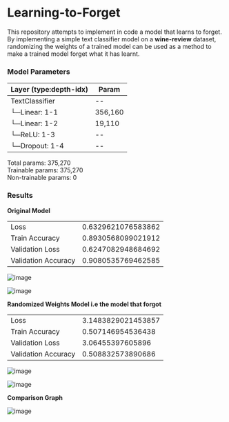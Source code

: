 # Learning-to-Forget

This repository attempts to implement in code a model that learns to forget. By implementing a simple text classifier model on a **wine-review** dataset, randomizing the weights of a trained model can be used as a method to make a trained model forget what it has learnt. 


### Model Parameters


| Layer (type:depth-idx)              | Param   |
|-------------------------------------|---------|
| TextClassifier                      | --      |
| └─Linear: 1-1                       | 356,160 |
| └─Linear: 1-2                       | 19,110  |
| └─ReLU: 1-3                         | --      |
| └─Dropout: 1-4                      | --      |

Total params: 375,270  
Trainable params: 375,270  
Non-trainable params: 0  

### Results

**Original Model**

|                      |                      |
|----------------------|----------------------|
| Loss                 | 0.6329621076583862   |
| Train Accuracy       | 0.8930568099021912   |
| Validation Loss      | 0.6247082948684692   |
| Validation Accuracy  | 0.9080535769462585   |




 ![image](https://github.com/chungimungi/Learning-to-Forget/assets/90822297/d1a0edd5-031c-40ea-b8b3-ba3bad7a411a)

 ![image](https://github.com/chungimungi/Learning-to-Forget/assets/90822297/b4c1a0b2-c44c-45c1-9517-f2c20dc7993a)


**Randomized Weights Model i.e the model that forgot**

|                      |                      |
|----------------------|----------------------|
| Loss                 | 3.1483829021453857   |
| Train Accuracy       | 0.507146954536438    |
| Validation Loss      | 3.06455397605896     |
| Validation Accuracy  | 0.508832573890686    |



 ![image](https://github.com/chungimungi/Learning-to-Forget/assets/90822297/a578d38f-bd75-4abb-987f-78ba6a252c95)

 ![image](https://github.com/chungimungi/Learning-to-Forget/assets/90822297/2ddb92e4-ec72-4de4-86a6-6bc43f81b47f)


**Comparison Graph**

![image](https://github.com/chungimungi/Learning-to-Forget/assets/90822297/dfe2a9ce-eae5-4cb5-b258-e89084bd75f4)


